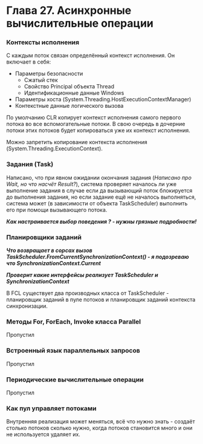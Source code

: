 # Глава 27. Асинхронные вычислительные операции

### Контексты исполнения

С каждым поток связан определённый контекст исполнения. Он включает в себя:

* Параметры безопасности
  * Сжатый стек
  * Свойство Principal объекта Thread
  * Идентификационные данные Windows
* Параметры хоста \(System.Threading.HostExecutionContextManager\)
* Контекстные данные логического вызова

По умолчанию CLR копирует контекст исполнения самого первого потока во все вспомогательные потоки. В свою очередь в дочерние потоки этих потоков будет копироваться уже их контекст исполнения.

Можно запретить копирование контекста исполнения \(System.Threading.ExecutionContext\).

### Задания \(Task\)

Написано, что при явном ожидании окончания задания \(_Написано про Wait, но что насчёт Result?_\), система проверяет началось ли уже выполнение задания в случае если да вызывающий поток блокируется до выполнения задания, но если задание ещё не началось выполняться, система может \(в зависимости от объекта TaskScheduler\) выполнить его при помощи вызывающего потока.

_**Как настраивается выбор поведения ? - нужны грязные подробности!**_

### Планировщики заданий

_**Что возвращает в сорсах вызов TaskScheduler.FromCurrentSynchronizationContext\(\) - я подозреваю что SynchronizationContext.Current**_

_**Проверит какие интерфейсы реализует TaskScheduler и SynchronizationContext**_

В FCL cуществует два производных класса от TaskScheduler - планировщик заданий в пуле потоков и планировщик заданий контекста синхронизации.

### Методы For, ForEach, Invoke класса Parallel

Пропустил

### Встроенный язык параллельных запросов

Пропустил

### Периодические вычислительные операции

Пропустил

### Как пул управляет потоками

Внутренняя реализация может меняться, всё что нужно знать - создаёт столько потоков сколько нужно, когда потоков становится много и они не используется удаляет их.


